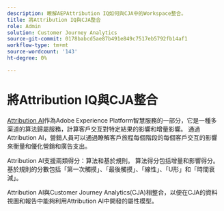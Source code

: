 ```yaml
---
description: 瞭解AEPAttribution IQ如何與CJA中的Workspace整合。
title: 將Attribution IQ與CJA整合
role: Admin
solution: Customer Journey Analytics
source-git-commit: 0178babcd5ae87b491e849c7517eb5792fb14af1
workflow-type: tm+mt
source-wordcount: '143'
ht-degree: 0%

---
```


# 將Attribution IQ與CJA整合

[Attribution AI](https://experienceleague.adobe.com/docs/experience-platform/intelligent-services/attribution-ai/overview.html?lang=en)作為Adobe Experience Platform智慧服務的一部分，它是一種多渠道的算法歸屬服務，計算客戶交互對特定結果的影響和增量影響。 通過Attribution AI，營銷人員可以通過瞭解客戶旅程每個階段的每個客戶交互的影響來衡量和優化營銷和廣告支出。

Attribution AI支援兩類得分：算法和基於規則。 算法得分包括增量和影響得分。 基於規則的分數包括「第一次觸摸」、「最後觸摸」、「線性」、「U形」和「時間衰減」。

Attribution AI與Customer Journey Analytics(CJA)相整合，以便在CJA的資料視圖和報告中能夠利用Attribution AI中開發的屬性模型。

